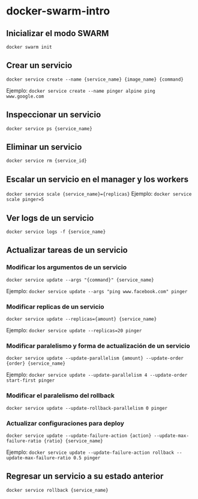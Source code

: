 # docker-swarm-intro

## Inicializar el modo SWARM
`docker swarm init`

## Crear un servicio
`docker service create --name {service_name} {image_name} {command}`

Ejemplo: `docker service create --name pinger alpine ping www.google.com`

## Inspeccionar un servicio
`docker service ps {service_name}`

## Eliminar un servicio
`docker service rm {service_id}`

## Escalar un servicio en el manager y los workers
`docker service scale {service_name}={replicas}`
	Ejemplo: `docker service scale pinger=5`

## Ver logs de un servicio
`docker service logs -f {service_name}`

## Actualizar tareas de un servicio

### Modificar los argumentos de un servicio
`docker service update --args "{command}" {service_name}`

Ejemplo: `docker service update --args "ping www.facebook.com" pinger`

### Modificar replicas de un servicio
`docker service update --replicas={amount} {service_name}`

Ejemplo: `docker service update --replicas=20 pinger`

### Modificar paralelismo y forma de actualización de un servicio
`docker service update --update-parallelism {amount} --update-order {order} {service_name}`

Ejemplo: `docker service update --update-parallelism 4 --update-order start-first pinger`

### Modificar el paralelismo del rollback

`docker service update --update-rollback-parallelism 0 pinger`

### Actualizar configuraciones para deploy
`docker service update --update-failure-action {action} --update-max-failure-ratio {ratio} {service_name}`

Ejemplo: `docker service update --update-failure-action rollback --update-max-failure-ratio 0.5 pinger`

## Regresar un servicio a su estado anterior
`docker service rollback {service_name}`
